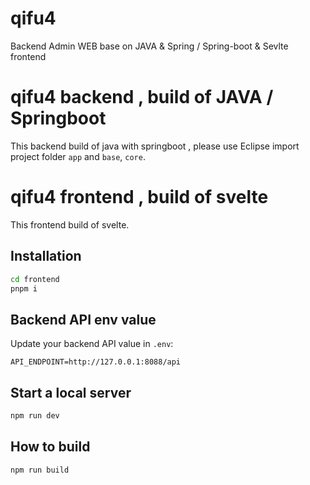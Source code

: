# qifu4
Backend Admin WEB base on JAVA &amp; Spring / Spring-boot &amp; Sevlte frontend


# qifu4 backend , build of JAVA / Springboot

This backend build of java with springboot , please use Eclipse import project folder `app` and `base`, `core`.


# qifu4 frontend , build of svelte

This frontend build of svelte.

## Installation

```bash
cd frontend
pnpm i

```

## Backend API env value

Update your backend API value in `.env`:

```text
API_ENDPOINT=http://127.0.0.1:8088/api
```

## Start a local server

```bash
npm run dev
```

## How to build

```
npm run build
```
